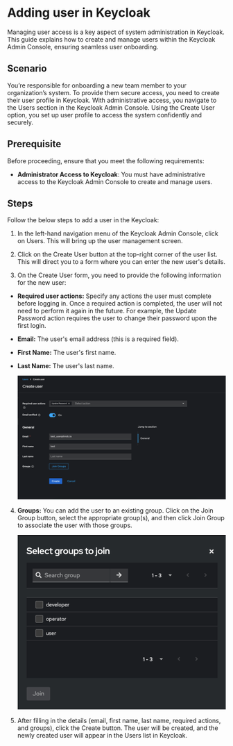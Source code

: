 # Adding user in Keycloak
 
Managing user access is a key aspect of system administration in Keycloak. This guide explains how to create and manage users within the Keycloak Admin Console, ensuring seamless user onboarding.
 
## Scenario
 
You’re responsible for onboarding a new team member to your organization’s system. To provide them secure access, you need to create their user profile in Keycloak. With administrative access, you navigate to the Users section in the Keycloak Admin Console. Using the Create User option, you set up user profile to access the system confidently and securely.
 
## Prerequisite
 
Before proceeding, ensure that you meet the following requirements:
 
- **Administrator Access to Keycloak**: You must have administrative access to the Keycloak Admin Console to create and manage users.

## Steps

Follow the below steps to add a user in the Keycloak:

1. In the left-hand navigation menu of the Keycloak Admin Console, click on Users. This will bring up the user management screen.

2. Click on the Create User button at the top-right corner of the user list. This will direct you to a form where you can enter the new user's details.

3. On the Create User form, you need to provide the following information for the new user:

- **Required user actions:** Specify any actions the user must complete before logging in. Once a required action is completed, the user will not need to perform it again in the future. For example, the Update Password action requires the user to change their password upon the first login.
- **Email:** The user's email address (this is a required field).
- **First Name:** The user's first name.
- **Last Name:** The user's last name.
    
    ![Create User](/learn/operator_learn_track/access_control/authentication/adding_user_in_keycloak/create_user.png)
    
4. **Groups:** You can add the user to an existing group. Click on the Join Group button, select the appropriate group(s), and then click Join Group to associate the user with those groups.
        
    ![Added User](/learn/operator_learn_track/access_control/authentication/adding_user_in_keycloak/added_user.png)
        
5. After filling in the details (email, first name, last name, required actions, and groups), click the Create button. The user will be created, and the newly created user will appear in the Users list in Keycloak.
